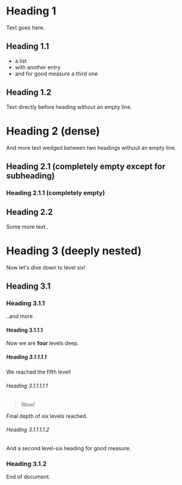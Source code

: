 # Heading 1

Text goes here.

## Heading 1.1

- a list
- with another entry
- and for good measure a third one

## Heading 1.2

Text directly before heading without an empty line.
# Heading 2 (dense)
And more text wedged between two headings without an empty line.
## Heading 2.1 (completely empty except for subheading)
### Heading 2.1.1 (completely empty)
## Heading 2.2

Some more text..

# Heading 3 (deeply nested)

Now let's dive down to level six!

## Heading 3.1
### Heading 3.1.1

..and more

#### Heading 3.1.1.1

Now we are **four** levels deep.

##### Heading 3.1.1.1.1

We reached the fifth level!

###### Heading 3.1.1.1.1.1

> Wow!

Final depth of six levels reached.

###### Heading 3.1.1.1.1.2

And a second level-six heading for good measure.

### Heading 3.1.2

End of document.
